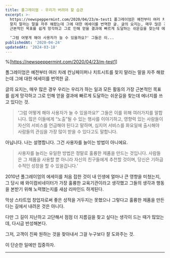```yaml
---
title: 폴그레이엄 - 우리가 버려야 할 습관
excerpt: >-
  https://newspeppermint.com/2020/04/23/m-test1 폴그레이엄은 예전부터 여러 차례 컨닝페이퍼나 치트시트를
  찾지 말라는 말을 자주 해왔는데 그에 대한 에세이를 번역한 글. 글의 요지는, 매우 많은 경우 우리는 우리가 하는 일과 모든 활동의 가장
  근본적인 목표를 쉽게 망각하고 그로 인해 얻을 결과에 빠르게 도달하는 쉬운길을 찾는데 에너지를 쓰고 있다는 것.

  ‘그럼 어떻게 해야 사용자가 늘 수 있을까요?' 그들은 이...
publishedAt: '2020-04-24'
updatedAt: '2024-03-18'
---
```


%[https://newspeppermint.com/2020/04/23/m-test1]

폴그레이엄은 예전부터 여러 차례 컨닝페이퍼나 치트시트를 찾지 말라는 말을 자주 해왔는데 그에 대한 에세이를 번역한 글.

글의 요지는, 매우 많은 경우 우리는 우리가 하는 일과 모든 활동의 가장 근본적인 목표를 쉽게 망각하고 그로 인해 얻을 결과에 빠르게 도달하는 쉬운길을 찾는데 에너지를 쓰고 있다는 것.

> ‘그럼 어떻게 해야 사용자가 늘 수 있을까요?' 그들은 이를 위해 여러가지를 말합니다. 많은 이들에게 “노출”될 수 있는 행사를 이야기하고, 영향력 있는 사람들이 자신의 서비스를 언급해야 된다고 말하며, 심지어 서비스를 화요일에 출시해야 사람들의 관심을 가장 많이 받을 수 있다고도 말합니다.

아닙니다.
나는 설명합니다. 그건 사용자를 늘이는 방법이 아니에요.

> 사용자를 늘리는 유일한 방법은 정말로 훌륭한 제품을 만드는 것입니다. 사람들은 그 제품을 사용할 뿐 아니라 자신의 친구들에게 추천할 것이며, 당신은 기하급수적인 성장을 할 수 있을겁니다.’

2010년 폴그레이엄의 에세이를 처음 접한 것이 내 인생에 얼마나 큰 영향을 미쳤는지, 그 당시 왜 와이컴비네이터가 가장 훌륭한 교육기관이라고 생각했고 그들의 생각과 행동을 본받기 위해 노력했는지를 새삼 리마인드 하게된다.

막상 스타트업 창업자로써 좋은 성적을 거두지는 못했으나 그렇다고 훌륭한 제품을 만든다는 길에서 내려온 것은 아니다.

다만 그 길이 지난하고 고단해서 점점 더 지름길을 찾고 싶다는 생각이 드는 때가 많았는데, 다시금 반성해본다.

그저, 고객이 진짜 원하는 것을 찾아내서 그걸 누구보다 잘 도와주는 것.

이 단순한 일에만 집중하자.

---
